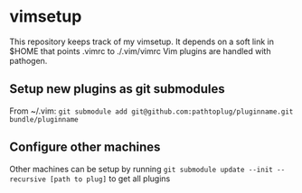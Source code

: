 # vimsetup

This repository keeps track of my vimsetup. It depends on a soft link in $HOME that points .vimrc to ./.vim/vimrc
Vim plugins are handled with pathogen.

## Setup new plugins as git submodules

From ~/.vim:
`git submodule add git@github.com:pathtoplug/pluginname.git bundle/pluginname`

## Configure other machines

Other machines can be setup by running `git submodule update --init --recursive [path to plug]` to get all plugins
